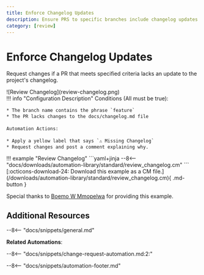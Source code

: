 ```yaml
---
title: Enforce Changelog Updates
description: Ensure PRS to specific branches include changelog updates.
category: [review]
---
```

# Enforce Changelog Updates

Request changes if a PR that meets specified criteria lacks an update to the project's changelog.

<div class="automationImage" markdown="1">
![Review Changelog](review-changelog.png)
</div>
<div class="automationDescription" markdown="1">
!!! info "Configuration Description"
    Conditions (All must be true):

    * The branch name contains the phrase `feature`
    * The PR lacks changes to the docs/changelog.md file

    Automation Actions:

    * Apply a yellow label that says `⚠️ Missing Changelog`
    * Request changes and post a comment explaining why.

</div>
<div class="automationExample" markdown="1">
!!! example "Review Changelog"
    ```yaml+jinja
    --8<-- "docs/downloads/automation-library/standard/review_changelog.cm"
    ```
    <div class="result" markdown>
      <span>
      [:octicons-download-24: Download this example as a CM file.](/downloads/automation-library/standard/review_changelog.cm){ .md-button }
      </span>
    </div>
</div>

Special thanks to [Boemo W Mmopelwa](https://github.com/xTrilton) for providing this example.

## Additional Resources

--8<-- "docs/snippets/general.md"

**Related Automations**:

--8<-- "docs/snippets/change-request-automation.md:2:"

--8<-- "docs/snippets/automation-footer.md"
